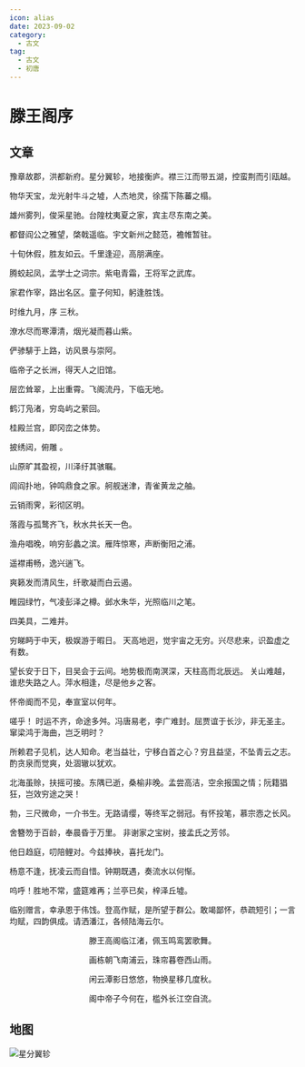 ```yaml
---
icon: alias
date: 2023-09-02
category:
  - 古文
tag:
  - 古文
  - 初唐
---
```


# 滕王阁序

<!-- more -->

## 文章

豫章故郡，洪都新府。星分翼轸，地接衡庐。襟三江而带五湖，控蛮荆而引瓯越。

物华天宝，龙光射牛斗之墟，人杰地灵，徐孺下陈蕃之榻。

雄州雾列，俊采星驰。台隍枕夷夏之家，宾主尽东南之美。

都督阎公之雅望，棨戟遥临。宇文新州之懿范，襜帷暂驻。

十旬休假，胜友如云。千里逢迎，高朋满座。

腾蛟起凤，孟学士之词宗。紫电青霜，王将军之武库。

家君作宰，路出名区。童子何知，躬逢胜饯。

<div>
时维九月，序<pinyin title='zhu（三声）' text='属'> </pinyin>三秋。
</div>

潦水尽而寒潭清，烟光凝而暮山紫。

俨骖騑于上路，访风景与崇阿。

临帝子之长洲，得天人之旧馆。

层峦耸翠，上出重霄。飞阁流丹，下临无地。

鹤汀凫渚，穷岛屿之萦回。

桂殿兰宫，即冈峦之体势。



披绣闼，俯雕<pinyin title='meng（二声）' text='甍'> </pinyin>。

山原旷其盈视，川泽纡其骇瞩。

闾阎扑地，钟鸣鼎食之家。舸舰迷津，青雀黄龙之舳。

云销雨霁，彩彻区明。

落霞与孤鹜齐飞，秋水共长天一色。

渔舟唱晚，响穷彭蠡之滨。雁阵惊寒，声断衡阳之浦。


遥襟甫畅，逸兴遄飞。

爽籁发而清风生，纤歌凝而白云遏。

睢园绿竹，气凌彭泽之樽。邺水朱华，光照临川之笔。

四美具，二难并。

穷睇眄于中天，极娱游于暇日。 天高地迥，觉宇宙之无穷。兴尽悲来，识盈虚之有数。

望长安于日下，目吴会于云间。地势极而南溟深，天柱高而北辰远。 关山难越，谁悲失路之人。萍水相逢，尽是他乡之客。

怀帝阍而不见，奉宣室以何年。


嗟乎！ 时运不齐，命途多舛。冯唐易老，李广难封。屈贾谊于长沙，非无圣主。窜梁鸿于海曲，岂乏明时？

所赖君子见机，达人知命。老当益壮，宁移白首之心？穷且益坚，不坠青云之志。酌贪泉而觉爽，处涸辙以犹欢。

北海虽赊，扶摇可接。东隅已逝，桑榆非晚。孟尝高洁，空余报国之情；阮籍猖狂，岂效穷途之哭！


勃，三尺微命，一介书生。无路请缨，等终军之弱冠。有怀投笔，慕宗悫之长风。

舍簪笏于百龄，奉晨昏于万里。 非谢家之宝树，接孟氏之芳邻。

他日趋庭，叨陪鲤对。今兹捧袂，喜托龙门。

杨意不逢，抚凌云而自惜。钟期既遇，奏流水以何惭。

呜呼！胜地不常，盛筵难再；兰亭已矣，梓泽丘墟。

临别赠言，幸承恩于伟饯。登高作赋，是所望于群公。敢竭鄙怀，恭疏短引；一言均赋，四韵俱成。请洒潘江，各倾陆海云尔。

<div style='text-align: center'>
滕王高阁临江渚，佩玉鸣鸾罢歌舞。

画栋朝飞南浦云，珠帘暮卷西山雨。

闲云潭影日悠悠，物换星移几度秋。

阁中帝子今何在，槛外长江空自流。
</div>


## 地图

![星分翼轸](https://image.baidu.com/search/down?url=http://tva1.sinaimg.cn/large/006oxXHlgy1hhrxps0iiqj31880rw158.jpg)